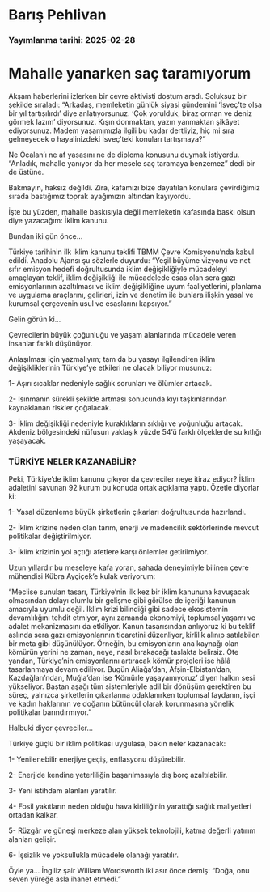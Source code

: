 # Barış Pehlivan

### Yayımlanma tarihi: 2025-02-28

# Mahalle yanarken saç taramıyorum

Akşam haberlerini izlerken bir çevre aktivisti dostum aradı. Soluksuz bir şekilde sıraladı: “Arkadaş, memleketin günlük siyasi gündemini ‘İsveç’te olsa bir yıl tartışılırdı’ diye anlatıyorsunuz. ‘Çok yorulduk, biraz orman ve deniz görmek lazım’ diyorsunuz. Kışın donmaktan, yazın yanmaktan şikâyet ediyorsunuz. Madem yaşamımızla ilgili bu kadar dertliyiz, hiç mi sıra gelmeyecek o hayalinizdeki İsveç’teki konuları tartışmaya?”

Ne Öcalan’ı ne af yasasını ne de diploma konusunu duymak istiyordu. “Anladık, mahalle yanıyor da her mesele saç taramaya benzemez” dedi bir de üstüne.

Bakmayın, haksız değildi. Zira, kafamızı bize dayatılan konulara çevirdiğimiz sırada bastığımız toprak ayağımızın altından kayıyordu.

İşte bu yüzden, mahalle baskısıyla değil memleketin kafasında baskı olsun diye yazacağım: İklim kanunu.

Bundan iki gün önce...

Türkiye tarihinin ilk iklim kanunu teklifi TBMM Çevre Komisyonu’nda kabul edildi. Anadolu Ajansı şu sözlerle duyurdu: “Yeşil büyüme vizyonu ve net sıfır emisyon hedefi doğrultusunda iklim değişikliğiyle mücadeleyi amaçlayan teklif, iklim değişikliği ile mücadelede esas olan sera gazı emisyonlarının azaltılması ve iklim değişikliğine uyum faaliyetlerini, planlama ve uygulama araçlarını, gelirleri, izin ve denetim ile bunlara ilişkin yasal ve kurumsal çerçevenin usul ve esaslarını kapsıyor.”

Gelin görün ki...

Çevrecilerin büyük çoğunluğu ve yaşam alanlarında mücadele veren insanlar farklı düşünüyor.

Anlaşılması için yazmalıyım; tam da bu yasayı ilgilendiren iklim değişikliklerinin Türkiye’ye etkileri ne olacak biliyor musunuz:

1- Aşırı sıcaklar nedeniyle sağlık sorunları ve ölümler artacak.

2- Isınmanın sürekli şekilde artması sonucunda kıyı taşkınlarından kaynaklanan riskler çoğalacak.

3- İklim değişikliği nedeniyle kuraklıkların sıklığı ve yoğunluğu artacak. Akdeniz bölgesindeki nüfusun yaklaşık yüzde 54’ü farklı ölçeklerde su kıtlığı yaşayacak.


### TÜRKİYE NELER KAZANABİLİR?

Peki, Türkiye’de iklim kanunu çıkıyor da çevreciler neye itiraz ediyor? İklim adaletini savunan 92 kurum bu konuda ortak açıklama yaptı. Özetle diyorlar ki:

1- Yasal düzenleme büyük şirketlerin çıkarları doğrultusunda hazırlandı.

2- İklim krizine neden olan tarım, enerji ve madencilik sektörlerinde mevcut politikalar değiştirilmiyor.

3- İklim krizinin yol açtığı afetlere karşı önlemler getirilmiyor.

Uzun yıllardır bu meseleye kafa yoran, sahada deneyimiyle bilinen çevre mühendisi Kübra Ayçiçek’e kulak veriyorum:

“Meclise sunulan tasarı, Türkiye’nin ilk kez bir iklim kanununa kavuşacak olmasından dolayı olumlu bir gelişme gibi görülse de içeriği kanunun amacıyla uyumlu değil. İklim krizi bilindiği gibi sadece ekosistemin devamlılığını tehdit etmiyor, aynı zamanda ekonomiyi, toplumsal yaşamı ve adalet mekanizmasını da etkiliyor. Kanun tasarısından anlıyoruz ki bu teklif aslında sera gazı emisyonlarının ticaretini düzenliyor, kirlilik alınıp satılabilen bir meta gibi düşünülüyor. Örneğin, bu emisyonların ana kaynağı olan kömürün yerini ne zaman, neye, nasıl bırakacağı taslakta belirsiz. Öte yandan, Türkiye’nin emisyonlarını artıracak kömür projeleri ise hâlâ tasarlanmaya devam ediliyor. Bugün Aliağa’dan, Afşin-Elbistan’dan, Kazdağları’ndan, Muğla’dan ise ‘Kömürle yaşayamıyoruz’ diyen halkın sesi yükseliyor. Baştan aşağı tüm sistemleriyle adil bir dönüşüm gerektiren bu süreç, yalnızca şirketlerin çıkarlarına odaklanırken toplumsal faydanın, işçi ve kadın haklarının ve doğanın bütüncül olarak korunmasına yönelik politikalar barındırmıyor.”

Halbuki diyor çevreciler...

Türkiye güçlü bir iklim politikası uygulasa, bakın neler kazanacak:

1- Yenilenebilir enerjiye geçiş, enflasyonu düşürebilir.

2- Enerjide kendine yeterliliğin başarılmasıyla dış borç azaltılabilir.

3- Yeni istihdam alanları yaratılır.

4- Fosil yakıtların neden olduğu hava kirliliğinin yarattığı sağlık maliyetleri ortadan kalkar.

5- Rüzgâr ve güneşi merkeze alan yüksek teknolojili, katma değerli yatırım alanları gelişir.

6- İşsizlik ve yoksullukla mücadele olanağı yaratılır.

Öyle ya... İngiliz şair William Wordsworth iki asır önce demiş: “Doğa, onu seven yüreğe asla ihanet etmedi.”

